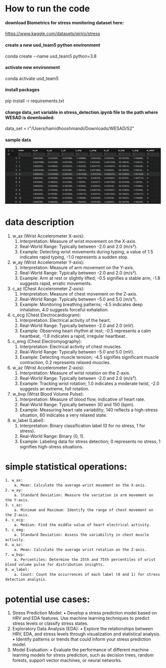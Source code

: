 # How to run the code
#### download Biometrics for stress monitoring dataset here:
https://www.kaggle.com/datasets/qiriro/stress

#### create a new usd_team5 python environment
conda create --name usd_team5 python=3.8

#### activate new environment
conda activate usd_team5

#### install packages
pip install -r requirements.txt

#### change data_set variable in stress_detection.ipynb file to the path where WESAD is downloaded:
data_set = r"/Users/hamidhooshmandi/Downloads/WESAD/S2"


#### sample data
![alt text](image.png)

# data description 
1. w_ax (Wrist Accelerometer X-axis):
    1. Interpretation: Measure of wrist movement on the X-axis.
    2. Real-World Range: Typically between -2.0 and 2.0 (m/s²).
    3. Example: Detecting wrist movements during typing; a value of 1.5 indicates rapid typing, -1.0 represents a sudden stop.
2. w_ay (Wrist Accelerometer Y-axis):
    1. Interpretation: Measure of arm movement on the Y-axis.
    2. Real-World Range: Typically between -2.0 and 2.0 (m/s²).
    3. Example: Arm at rest or slightly lifted; -0.5 signifies a stable arm, -1.8 suggests rapid, erratic movements.
3. c_az (Chest Accelerometer Z-axis):
    1. Interpretation: Measure of chest movement on the Z-axis.
    2. Real-World Range: Typically between -5.0 and 5.0 (m/s²).
    3. Example: Monitoring breathing patterns; -4.5 indicates deep inhalation, 4.0 suggests forceful exhalation.
4. c_ecg (Chest Electrocardiogram):
    1. Interpretation: Electrical activity of the heart.
    2. Real-World Range: Typically between -2.0 and 2.0 (mV).
    3. Example: Observing heart rhythm at rest; -0.5 represents a calm heartbeat, -1.8 indicates a rapid, irregular heartbeat.
5. c_emg (Chest Electromyography):
    1. Interpretation: Electrical activity of chest muscles.
    2. Real-World Range: Typically between -5.0 and 5.0 (mV).
    3. Example: Detecting muscle tension; -4.5 signifies significant muscle contraction, 0.2 represents relaxed muscles.
6. w_az (Wrist Accelerometer Z-axis):
    1. Interpretation: Measure of wrist rotation on the Z-axis.
    2. Real-World Range: Typically between -2.0 and 2.0 (m/s²).
    3. Example: Tracking wrist rotation; 1.0 indicates a moderate twist, -2.0 suggests an extreme, full rotation.
7. w_bvp (Wrist Blood Volume Pulse):
    1. Interpretation: Measure of blood flow, indicative of heart rate.
    2. Real-World Range: Typically between 30 and 150 (bpm).
    3. Example: Measuring heart rate variability; 140 reflects a high-stress situation, 60 indicates a very relaxed state.
8. w_label (Label):
    1. Interpretation: Binary classification label (0 for no stress, 1 for stress).
    2. Real-World Range: Binary (0, 1).
    3. Example: Labeling data for stress detection; 0 represents no stress, 1 signifies high-stress situations.


# simple statistical operations:
    1. w_ax:
        a. Mean: Calculate the average wrist movement on the X-axis.
    2. w_ay:
        a. Standard Deviation: Measure the variation in arm movement on the Y-axis.
    3. c_az:
        a. Minimum and Maximum: Identify the range of chest movement on the Z-axis.
    4. c_ecg:
        a. Median: Find the middle value of heart electrical activity.
    5. c_emg:
        a. Standard Deviation: Assess the variability in chest muscle activity.
    6. w_az:
        a. Mean: Calculate the average wrist rotation on the Z-axis.
    7. w_bvp:
        a. Percentiles: Determine the 25th and 75th percentiles of wrist blood volume pulse for distribution insights.
    8. w_label:
        a. Count: Count the occurrences of each label (0 and 1) for stress detection analysis.

# potential use cases:
1. Stress Prediction Model:
    • Develop a stress prediction model based on HRV and EDA features. Use machine learning techniques to predict stress levels or classify stress states.
2. Exploratory Data Analysis (EDA):
    • Explore the relationships between HRV, EDA, and stress levels through visualization and statistical analysis.
    • Identify patterns or trends that could inform your stress prediction model.
3. Model Evaluation:
    • Evaluate the performance of different machine learning models for stress prediction, such as decision trees, random forests, support vector machines, or neural networks.
